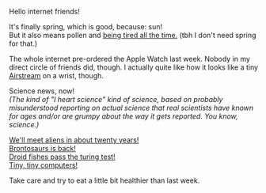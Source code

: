 Hello internet friends!

It's finally spring, which is good, because: sun!  
But it also means pollen and [being tired all the time.](http://monkeysandmountains.com/spring-fever-german-fruejahrsmuedigkeit) (tbh I don't need spring for that.)

The whole internet pre-ordered the Apple Watch last week. Nobody in my direct circle of friends did, though. I actually quite like how it looks like a tiny [Airstream](https://en.wikipedia.org/wiki/Airstream) on a wrist, though.

Science news, now!  
*(The kind of "I heart science" kind of science, based on probably misunderstood reporting on actual science that real scientists have known for ages and/or are grumpy about the way it gets reported. You know, *science*.)*

[We'll meet aliens in about twenty years!](http://www.latimes.com/science/sciencenow/la-sci-sn-nasa-search-alien-life-20150407-story.html)  
[Brontosaurs is back!](http://www.wired.com/2015/04/scientists-say-time-reinstate-brontosaurus/)  
[Droid fishes pass the turing test!](http://factor-tech.com/robotics/17318-robotic-fish-tricks-zebrafish-into-thinking-its-real/)  
[Tiny, tiny computers!](http://techxplore.com/news/2015-04-hey-youre-flicking.html)

Take care and try to eat a little bit healthier than last week.
